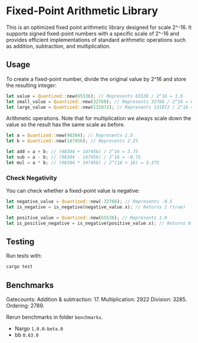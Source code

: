 # Fixed-Point Arithmetic Library

This is an optimized fixed point arithmetic library designed for scale 2^-16. It supports signed fixed-point numbers with a specific scale of 2^-16 and provides efficient implementations of standard arithmetic operations such as addition, subtraction, and multiplication.

## Usage


To create a fixed-point number, divide the original value by 2^16 and store the resulting integer:
```rust
let value = Quantized::new(65536); // Represents 65536 / 2^16 = 1.0
let small_value = Quantized::new(32768); // Represents 32768 / 2^16 = 0.5
let large_value = Quantized::new(131072); // Represents 131072 / 2^16 = 2.0
```

Arithmetic operations. Note that for multiplication we always scale down the value so the result has the same scale as before. 

```rust
let a = Quantized::new(98304); // Represents 1.5
let b = Quantized::new(147456); // Represents 2.25

let add = a + b; // (98304 + 147456) / 2^16 = 3.75
let sub = a - b; // (98304 - 147456) / 2^16 = -0.75
let mul = a * b; // (98304 * 147456) / 2^(16 + 16) = 3.375
```

### Check Negativity
You can check whether a fixed-point value is negative:
```rust
let negative_value = Quantized::new(-32768); // Represents -0.5
let is_negative = is_negative(negative_value.x); // Returns 1 (true)

let positive_value = Quantized::new(65536); // Represents 1.0
let is_positive_negative = is_negative(positive_value.x); // Returns 0 (false)
```

## Testing

Run tests with:
```bash
cargo test
```

## Benchmarks

Gatecounts: 
Addition & subtraction: 17.
Multiplication: 2922
Division: 3285.
Ordering: 2789. 

Rerun benchmarks in folder `benchmarks`.

- Nargo `1.0.0-beta.0`
- bb `0.63.0`